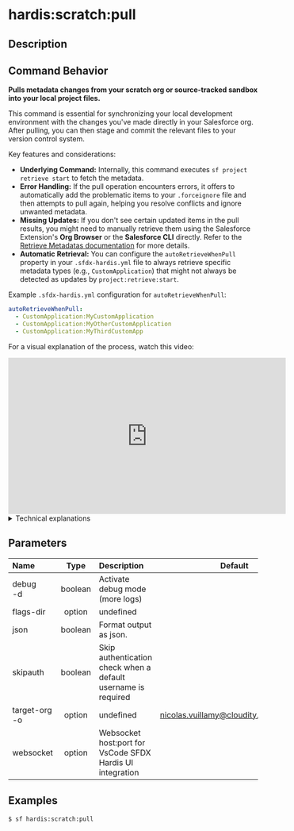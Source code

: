 <!-- This file has been generated with command 'sf hardis:doc:plugin:generate'. Please do not update it manually or it may be overwritten -->
# hardis:scratch:pull

## Description


## Command Behavior

**Pulls metadata changes from your scratch org or source-tracked sandbox into your local project files.**

This command is essential for synchronizing your local development environment with the changes you've made directly in your Salesforce org. After pulling, you can then stage and commit the relevant files to your version control system.

Key features and considerations:

- **Underlying Command:** Internally, this command executes `sf project retrieve start` to fetch the metadata.
- **Error Handling:** If the pull operation encounters errors, it offers to automatically add the problematic items to your `.forceignore` file and then attempts to pull again, helping you resolve conflicts and ignore unwanted metadata.
- **Missing Updates:** If you don't see certain updated items in the pull results, you might need to manually retrieve them using the Salesforce Extension's **Org Browser** or the **Salesforce CLI** directly. Refer to the [Retrieve Metadatas documentation](https://sfdx-hardis.cloudity.com/salesforce-ci-cd-publish-task/#retrieve-metadatas) for more details.
- **Automatic Retrieval:** You can configure the `autoRetrieveWhenPull` property in your `.sfdx-hardis.yml` file to always retrieve specific metadata types (e.g., `CustomApplication`) that might not always be detected as updates by `project:retrieve:start`.

Example `.sfdx-hardis.yml` configuration for `autoRetrieveWhenPull`:
```yaml
autoRetrieveWhenPull:
  - CustomApplication:MyCustomApplication
  - CustomApplication:MyOtherCustomApplication
  - CustomApplication:MyThirdCustomApp
```

For a visual explanation of the process, watch this video:

<iframe width="560" height="315" src="https://www.youtube.com/embed/Ik6whtflmfY" title="YouTube video player" frameborder="0" allow="accelerometer; autoplay; clipboard-write; encrypted-media; gyroscope; picture-in-picture" allowfullscreen></iframe>

<details markdown="1">
<summary>Technical explanations</summary>

The command's technical implementation focuses on robust metadata synchronization:

- **Salesforce CLI Wrapper:** It acts as a wrapper around the standard Salesforce CLI `sf project retrieve start` command, providing enhanced error handling and configuration options.
- **Force Source Pull Utility:** The core logic resides in the `forceSourcePull` utility function, which orchestrates the retrieval process, including handling `.forceignore` updates.
- **Configuration Integration:** It reads the `autoRetrieveWhenPull` setting from the project's `.sfdx-hardis.yml` to determine additional metadata to retrieve automatically.
- **User Feedback:** Provides clear messages to the user regarding the pull status and guidance for troubleshooting.
</details>


## Parameters

|Name|Type|Description|Default|Required|Options|
|:---|:--:|:----------|:-----:|:------:|:-----:|
|debug<br/>-d|boolean|Activate debug mode (more logs)||||
|flags-dir|option|undefined||||
|json|boolean|Format output as json.||||
|skipauth|boolean|Skip authentication check when a default username is required||||
|target-org<br/>-o|option|undefined|nicolas.vuillamy@cloudity.com.playnico|||
|websocket|option|Websocket host:port for VsCode SFDX Hardis UI integration||||

## Examples

```shell
$ sf hardis:scratch:pull
```


